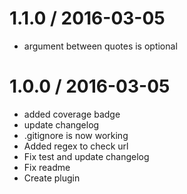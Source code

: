 
1.1.0 / 2016-03-05
==================

  * argument between quotes is optional

1.0.0 / 2016-03-05
==================

  * added coverage badge
  * update changelog
  * .gitignore is now working
  * Added regex to check url
  * Fix test and update changelog
  * Fix readme
  * Create plugin
